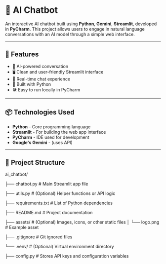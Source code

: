 # 🤖 AI Chatbot

An interactive AI chatbot built using **Python**, **Gemini**, **Streamlit**, developed in **PyCharm**. This project allows users to engage in natural language conversations with an AI model through a simple web interface.

---

## 🚀 Features

- 🧠 AI-powered conversation
- 🖥️ Clean and user-friendly Streamlit interface
- 💬 Real-time chat experience
- 🐍 Built with Python
- 🛠️ Easy to run locally in PyCharm

---

## 📦 Technologies Used

- **Python** - Core programming language
- **Streamlit** - For building the web app interface
- **PyCharm** - IDE used for development
- **Google's Gemini** - (uses API)

---

## 📁 Project Structure
ai_chatbot/

├── chatbot.py           # Main Streamlit app file

├── utils.py             # (Optional) Helper functions or API logic

├── requirements.txt     # List of Python dependencies

├── README.md            # Project documentation

├── assets/              # (Optional) Images, icons, or other static files
│   └── logo.png         # Example asset

├── .gitignore           # Git ignored files

└── .venv/               # (Optional) Virtual environment directory

├── config.py            # Stores API keys and configuration variables

